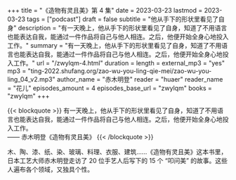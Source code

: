 +++
title = "《造物有灵且美》第 4 集"
date = 2023-03-23
lastmod = 2023-03-23
tags = ["podcast"]
draft = false
subtitle = "他从手下的形状里看见了自身"
description = "有一天晚上，他从手下的形状里看见了自身，知道了不用语言也能表达自我，能通过一件作品将自己与他人相连。之后，他便开始全身心地投入工作。"
summary = "有一天晚上，他从手下的形状里看见了自身，知道了不用语言也能表达自我，能通过一件作品将自己与他人相连。之后，他便开始全身心地投入工作。"
url = "/zwylqm-4.html"
duration = 
length = 
external_mp3 = "yes"
mp3 = "ting-2022.shufang.org/zao-wu-you-ling-qie-mei/zao-wu-you-ling_04_v2.mp3"
author_name = "赤木明登"
reader = "huaer"
reader_name = "花儿"
episodes_amount = 4
episodes_base_url = "zwylqm"
books = "zwylqm"
+++

{{< blockquote >}}
有一天晚上，他从手下的形状里看见了自身，知道了不用语言也能表达自我，能通过一件作品将自己与他人相连。之后，他便开始全身心地投入工作。  
—— 赤木明登《造物有灵且美》
{{< /blockquote >}}

木、陶、漆、纸、染、玻璃、料理、衣服、建筑……《造物有灵且美》这本书里，日本工艺大师赤木明登走访了 20 位手艺人后写下的 15 个 “叩问美” 的故事。这些人遍布各个领域，又独具个性。
